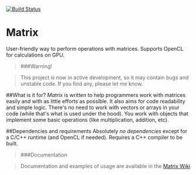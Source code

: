 [![Build Status](https://travis-ci.org/ForceBru/Matrix.svg?branch=master)](https://travis-ci.org/ForceBru/Matrix)

# Matrix
User-friendly way to perform operations with matrices. Supports OpenCL for calculations on GPU.

> ###Warning!

> This project is now in active development, so it may contain bugs and unstable code. If you find any, please let me know.

##What is it for?
_Matrix_ is written to help programmers work with matrices easily and with as little efforts as possible. It also aims for code readability and simple logic. There's no need to work with vectors or arrays in your code (while that's what is used under the hood). You work with objects that implement some basic operations (like multiplication, addition, etc).

##Dependencies and requirements
Absolutely _no dependencies_ except for a C/C++ runtime (and OpenCL if needed). Requires a C++ compiler to be built. 


> ###Documentation

> Documentation and examples of usage are available in the [Matrix Wiki](https://github.com/ForceBru/Matrix/wiki)
